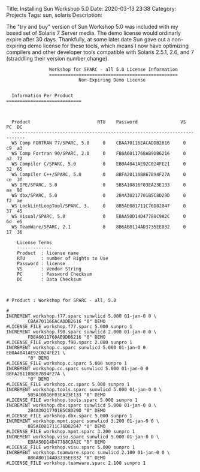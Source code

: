 Title: Installing Sun Workshop 5.0
Date: 2020-03-13 23:38
Category: Projects
Tags: sun, solaris
Description: 

The "try and buy" version of Sun Workshop 5.0 was included with my boxed set of Solaris 7 Server media. The demo license would ordinarly expire after 30 days. Thankfully, at some later date Sun gave out a non-expiring demo license for these tools, which means I now have optimizing compilers and other developer tools compatible with Solaris 2.5.1, 2.6, and 7 (straddling their version number change).

```
                Workshop for SPARC - all 5.0 License Information                
                ================================================                
                           Non-Expiring Demo License                                  


  Information Per Product
============================



  Product                         RTU    Password                VS    PC  DC
  ---------------------------------------------------------------------------
  WS Comp FORTRAN 77/SPARC, 5.0     0    CBAA70116EACADDB2616     0    c9  a3
  WS Comp Fortran 90/SPARC, 2.0     0    FB8A6011768AB9DB6216     0    a2  72
  WS Compiler C/SPARC, 5.0          0    EB0A4041AE92C024FE21     0    32  65
  WS Compiler C++/SPARC, 5.0        0    8BFA20110B867894F27A     0    ce  3f
  WS IPE/SPARC, 5.0                 0    5B5A10816F03EA23E133     0    aa  80
  WS dbx/SPARC, 5.0                 0    2B4A30217701B5C8D29D     0    f2  ae
  WS LockLintLoopTool/SPARC, 3.     0    8B5AE081711C76D82847     0    37  45
  WS Visual/SPARC, 5.0              0    EBAA50D14D47788C9A2C     0    6d  e5
  WS TeamWare/SPARC, 2.1            0    8B6AB0114AD3735EE832     0    17  36

    License Terms
    -------------
    Product  : license name
    RTU      : number of Rights to Use
    Password : license
    VS       : Vendor String
    PC       : Password Checksum
    DC       : Data Checksum



# Product : Workshop for SPARC - all, 5.0

#
INCREMENT workshop.f77.sparc sunwlicd 5.000 01-jan-0 0 \
        CBAA70116EACADDB2616 "0" DEMO
#LICENSE_FILE workshop.f77.sparc 5.000 sunpro 1
INCREMENT workshop.f90.sparc sunwlicd 2.000 01-jan-0 0 \
        FB8A6011768AB9DB6216 "0" DEMO
#LICENSE_FILE workshop.f90.sparc 2.000 sunpro 1
INCREMENT workshop.c.sparc sunwlicd 5.000 01-jan-0 0 EB0A4041AE92C024FE21 \
        "0" DEMO
#LICENSE_FILE workshop.c.sparc 5.000 sunpro 1
INCREMENT workshop.cc.sparc sunwlicd 5.000 01-jan-0 0 8BFA20110B867894F27A \
        "0" DEMO
#LICENSE_FILE workshop.cc.sparc 5.000 sunpro 1
INCREMENT workshop.tools.sparc sunwlicd 5.000 01-jan-0 0 \
        5B5A10816F03EA23E133 "0" DEMO
#LICENSE_FILE workshop.tools.sparc 5.000 sunpro 1
INCREMENT workshop.dbx.sparc sunwlicd 5.000 01-jan-0 0 \
        2B4A30217701B5C8D29D "0" DEMO
#LICENSE_FILE workshop.dbx.sparc 5.000 sunpro 1
INCREMENT workshop.mpmt.sparc sunwlicd 3.200 01-jan-0 0 \
        8B5AE081711C76D82847 "0" DEMO
#LICENSE_FILE workshop.mpmt.sparc 3.200 sunpro 1
INCREMENT workshop.visu.sparc sunwlicd 5.000 01-jan-0 0 \
        EBAA50D14D47788C9A2C "0" DEMO
#LICENSE_FILE workshop.visu.sparc 5.000 sunpro 1
INCREMENT workshop.teamware.sparc sunwlicd 2.100 01-jan-0 0 \
        8B6AB0114AD3735EE832 "0" DEMO
#LICENSE_FILE workshop.teamware.sparc 2.100 sunpro 1
```